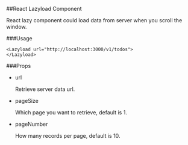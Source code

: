 ##React Lazyload Component

React lazy component could load data from server when you scroll the window.

###Usage

    <Lazyload url="http://localhost:3000/v1/todos">
    </Lazyload>

###Props

- url

  Retrieve server data url.

- pageSize

  Which page you want to retrieve, default is 1.

- pageNumber

  How many records per page, default is 10.